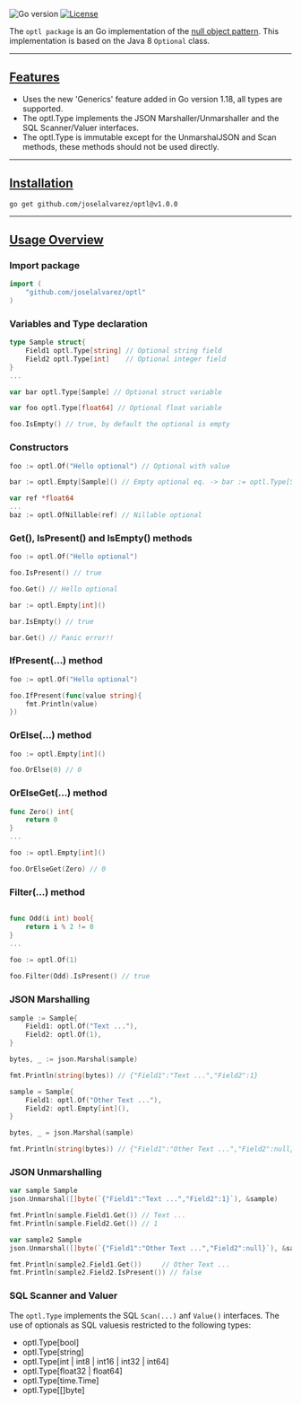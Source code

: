 ![Go version](https://img.shields.io/github/go-mod/go-version/joselalvarez/optl)
[![License](https://img.shields.io/badge/License-BSD_3--Clause-blue.svg)](https://opensource.org/licenses/BSD-3-Clause)

The `optl package` is an Go implementation of the [null object pattern](https://en.wikipedia.org/wiki/Null_object_pattern).
This implementation is based on the Java 8 `Optional` class.

***
## [Features](#usage-overview)
* Uses the new 'Generics' feature added in Go version 1.18, all types are supported.
* The optl.Type implements the JSON Marshaller/Unmarshaller and the SQL Scanner/Valuer interfaces.
* The optl.Type is immutable except for the UnmarshalJSON and Scan methods, these methods should not be used directly.

***
## [Installation](#installation)

```
go get github.com/joselalvarez/optl@v1.0.0
```

***
## [Usage Overview](#usage-overview)

### **Import package**

```go
import (
	"github.com/joselalvarez/optl"
)
```

### **Variables and Type declaration**

```go
type Sample struct{
    Field1 optl.Type[string] // Optional string field
    Field2 optl.Type[int]    // Optional integer field
}
...
```

```go
var bar optl.Type[Sample] // Optional struct variable
```

```go
var foo optl.Type[float64] // Optional float variable

foo.IsEmpty() // true, by default the optional is empty
```

### **Constructors**

```go
foo := optl.Of("Hello optional") // Optional with value 
```

```go
bar := optl.Empty[Sample]() // Empty optional eq. -> bar := optl.Type[Sample]
```

```go
var ref *float64
...
baz := optl.OfNillable(ref) // Nillable optional
```

### **Get(), IsPresent() and IsEmpty() methods**

```go
foo := optl.Of("Hello optional")

foo.IsPresent() // true

foo.Get() // Hello optional

bar := optl.Empty[int]()

bar.IsEmpty() // true

bar.Get() // Panic error!!
```

### **IfPresent(...) method**
```go
foo := optl.Of("Hello optional")

foo.IfPresent(func(value string){
    fmt.Println(value)
})
```

### **OrElse(...) method**
```go
foo := optl.Empty[int]()

foo.OrElse(0) // 0
```

### **OrElseGet(...) method**
```go
func Zero() int{
    return 0
}
...

foo := optl.Empty[int]() 

foo.OrElseGet(Zero) // 0
```

### **Filter(...) method**
```go

func Odd(i int) bool{
    return i % 2 != 0
}
...

foo := optl.Of(1)
 
foo.Filter(Odd).IsPresent() // true
```

### **JSON Marshalling**

```go
sample := Sample{
	Field1: optl.Of("Text ..."),
	Field2: optl.Of(1),
}

bytes, _ := json.Marshal(sample)

fmt.Println(string(bytes)) // {"Field1":"Text ...","Field2":1}

sample = Sample{
	Field1: optl.Of("Other Text ..."),
	Field2: optl.Empty[int](),
}

bytes, _ = json.Marshal(sample)

fmt.Println(string(bytes)) // {"Field1":"Other Text ...","Field2":null}
```

### **JSON Unmarshalling**

```go
var sample Sample
json.Unmarshal([]byte(`{"Field1":"Text ...","Field2":1}`), &sample)

fmt.Println(sample.Field1.Get()) // Text ...
fmt.Println(sample.Field2.Get()) // 1

var sample2 Sample
json.Unmarshal([]byte(`{"Field1":"Other Text ...","Field2":null}`), &sample2)

fmt.Println(sample2.Field1.Get())     // Other Text ...
fmt.Println(sample2.Field2.IsPresent()) // false

```

### **SQL Scanner and Valuer**
The `optl.Type` implements the SQL `Scan(...)` anf `Value()` interfaces. The use of optionals as SQL values ​​is restricted to the following types:
* optl.Type[bool]
* optl.Type[string]
* optl.Type[int | int8 | int16 | int32 | int64]
* optl.Type[float32 | float64]
* optl.Type[time.Time]
* optl.Type[[]byte]

